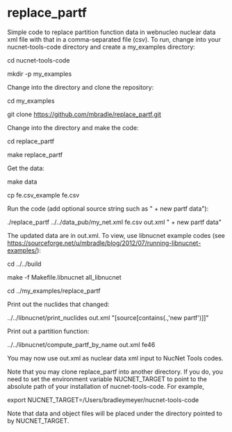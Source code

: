 # replace_partf

Simple code to replace partition function data in webnucleo nuclear data xml
file with that in a comma-separated file (csv).  To run, change into your
nucnet-tools-code directory and create a my_examples directory:

cd nucnet-tools-code

mkdir -p my_examples

Change into the directory and clone the repository:

cd my_examples

git clone https://github.com/mbradle/replace_partf.git

Change into the directory and make the code:

cd replace_partf

make replace_partf

Get the data:

make data

cp fe.csv_example fe.csv

Run the code (add optional source string such as " + new partf data"):

./replace_partf ../../data_pub/my_net.xml fe.csv out.xml " + new partf data"

The updated data are in out.xml.  To view, use libnucnet example codes (see https://sourceforge.net/u/mbradle/blog/2012/07/running-libnucnet-examples/):

cd ../../build

make -f Makefile.libnucnet all_libnucnet

cd ../my_examples/replace_partf

Print out the nuclides that changed:

../../libnucnet/print_nuclides out.xml "[source[contains(.,'new partf')]]"

Print out a partition function:

../../libnucnet/compute_partf_by_name out.xml fe46

You may now use out.xml as nuclear data xml input to NucNet Tools codes.

Note that you may clone replace_partf into another directory.  If you do, you
need to set the environment variable NUCNET_TARGET to point to the absolute
path of your installation of nucnet-tools-code.  For example,

export NUCNET_TARGET=/Users/bradleymeyer/nucnet-tools-code

Note that data and object files will be placed under the directory
pointed to by NUCNET_TARGET.
